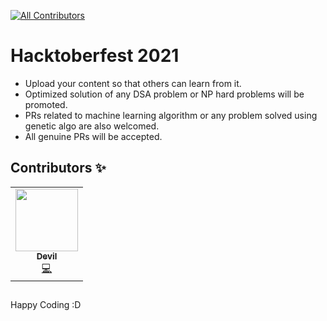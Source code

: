 <!-- ALL-CONTRIBUTORS-BADGE:START - Do not remove or modify this section -->
[![All Contributors](https://img.shields.io/badge/all_contributors-1-orange.svg?style=flat-square)](#contributors-)
<!-- ALL-CONTRIBUTORS-BADGE:END -->
# Hacktoberfest 2021

* Upload your content so that others can learn from it.
* Optimized solution of any DSA problem or NP hard problems will be promoted.
* PRs related to machine learning algorithm or any problem solved using genetic algo are also welcomed.
* All genuine PRs will be accepted.

## Contributors ✨

<!-- ALL-CONTRIBUTORS-LIST:START - Do not remove or modify this section -->
<!-- prettier-ignore-start -->
<!-- markdownlint-disable -->
<table>
  <tr>
    <td align="center"><a href="https://github.com/prityushchandra"><img src="https://avatars.githubusercontent.com/u/43948945?v=4?s=100" width="100px;" alt=""/><br /><sub><b>Devil</b></sub></a><br /><a href="https://github.com/prityush9304/Hacktoberfest-2021/commits?author=prityushchandra" title="Code">💻</a></td>
  </tr>
</table>

<!-- markdownlint-restore -->
<!-- prettier-ignore-end -->

<!-- ALL-CONTRIBUTORS-LIST:END -->
##
Happy Coding :D
